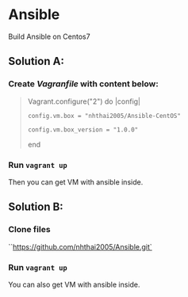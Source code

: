 # Ansible
Build Ansible on Centos7

## Solution A: 
### Create *Vagranfile* with content below:
> Vagrant.configure("2") do |config|
>
>     config.vm.box = "nhthai2005/Ansible-CentOS"
>  
>     config.vm.box_version = "1.0.0"
>  
> end

### Run `vagrant up`
Then you can get VM with ansible inside.

## Solution B:
### Clone files
``https://github.com/nhthai2005/Ansible.git`

### Run `vagrant up`
You can also get VM with ansible inside.

